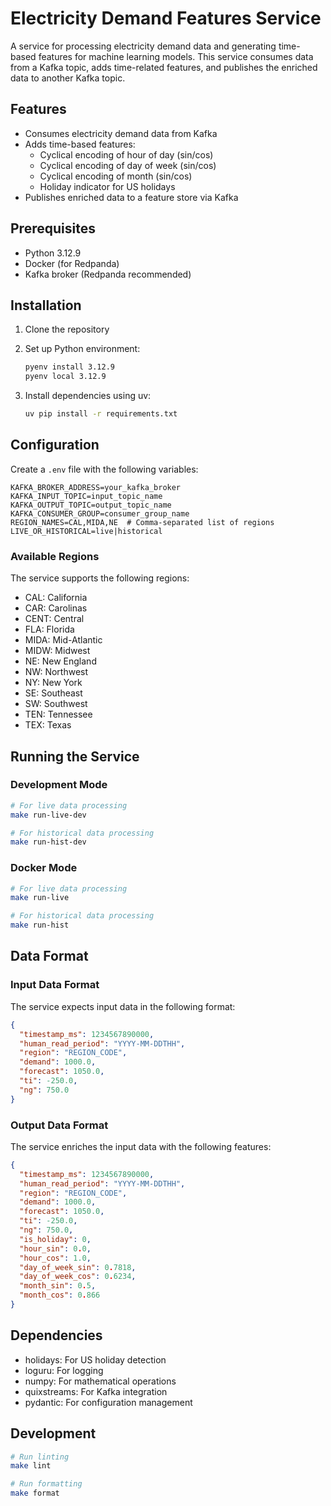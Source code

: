 # Electricity Demand Features Service

A service for processing electricity demand data and generating time-based features for machine learning models. This service consumes data from a Kafka topic, adds time-related features, and publishes the enriched data to another Kafka topic.

## Features

- Consumes electricity demand data from Kafka
- Adds time-based features:
  - Cyclical encoding of hour of day (sin/cos)
  - Cyclical encoding of day of week (sin/cos)
  - Cyclical encoding of month (sin/cos)
  - Holiday indicator for US holidays
- Publishes enriched data to a feature store via Kafka

## Prerequisites

- Python 3.12.9
- Docker (for Redpanda)
- Kafka broker (Redpanda recommended)

## Installation

1. Clone the repository
2. Set up Python environment:

   ```bash
   pyenv install 3.12.9
   pyenv local 3.12.9
   ```

3. Install dependencies using uv:
   ```bash
   uv pip install -r requirements.txt
   ```

## Configuration

Create a `.env` file with the following variables:

```env
KAFKA_BROKER_ADDRESS=your_kafka_broker
KAFKA_INPUT_TOPIC=input_topic_name
KAFKA_OUTPUT_TOPIC=output_topic_name
KAFKA_CONSUMER_GROUP=consumer_group_name
REGION_NAMES=CAL,MIDA,NE  # Comma-separated list of regions
LIVE_OR_HISTORICAL=live|historical
```

### Available Regions

The service supports the following regions:

- CAL: California
- CAR: Carolinas
- CENT: Central
- FLA: Florida
- MIDA: Mid-Atlantic
- MIDW: Midwest
- NE: New England
- NW: Northwest
- NY: New York
- SE: Southeast
- SW: Southwest
- TEN: Tennessee
- TEX: Texas

## Running the Service

### Development Mode

```bash
# For live data processing
make run-live-dev

# For historical data processing
make run-hist-dev
```

### Docker Mode

```bash
# For live data processing
make run-live

# For historical data processing
make run-hist
```

## Data Format

### Input Data Format

The service expects input data in the following format:

```json
{
  "timestamp_ms": 1234567890000,
  "human_read_period": "YYYY-MM-DDTHH",
  "region": "REGION_CODE",
  "demand": 1000.0,
  "forecast": 1050.0,
  "ti": -250.0,
  "ng": 750.0
}
```

### Output Data Format

The service enriches the input data with the following features:

```json
{
  "timestamp_ms": 1234567890000,
  "human_read_period": "YYYY-MM-DDTHH",
  "region": "REGION_CODE",
  "demand": 1000.0,
  "forecast": 1050.0,
  "ti": -250.0,
  "ng": 750.0,
  "is_holiday": 0,
  "hour_sin": 0.0,
  "hour_cos": 1.0,
  "day_of_week_sin": 0.7818,
  "day_of_week_cos": 0.6234,
  "month_sin": 0.5,
  "month_cos": 0.866
}
```

## Dependencies

- holidays: For US holiday detection
- loguru: For logging
- numpy: For mathematical operations
- quixstreams: For Kafka integration
- pydantic: For configuration management

## Development

```bash
# Run linting
make lint

# Run formatting
make format
```
